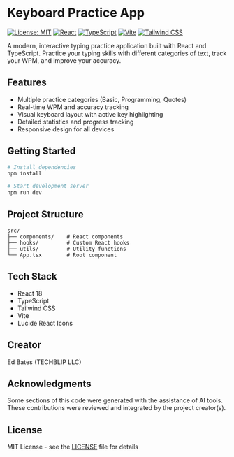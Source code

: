 # Keyboard Practice App

[![License: MIT](https://img.shields.io/badge/License-MIT-yellow.svg)](https://opensource.org/licenses/MIT)  [![React](https://img.shields.io/badge/React-18-blue.svg)](https://reactjs.org/)  [![TypeScript](https://img.shields.io/badge/TypeScript-5.5-blue.svg)](https://www.typescriptlang.org/)  [![Vite](https://img.shields.io/badge/Vite-5.4-646CFF.svg)](https://vitejs.dev/)  [![Tailwind CSS](https://img.shields.io/badge/Tailwind_CSS-3.4-38B2AC.svg)](https://tailwindcss.com/)

A modern, interactive typing practice application built with React and TypeScript. Practice your typing skills with different categories of text, track your WPM, and improve your accuracy.

## Features

- Multiple practice categories (Basic, Programming, Quotes)
- Real-time WPM and accuracy tracking
- Visual keyboard layout with active key highlighting
- Detailed statistics and progress tracking
- Responsive design for all devices

## Getting Started

```bash
# Install dependencies
npm install

# Start development server
npm run dev
```

## Project Structure

```
src/
├── components/    # React components
├── hooks/         # Custom React hooks
├── utils/         # Utility functions
└── App.tsx        # Root component
```

## Tech Stack

- React 18
- TypeScript
- Tailwind CSS
- Vite
- Lucide React Icons

## Creator

Ed Bates (TECHBLIP LLC)

## Acknowledgments

Some sections of this code were generated with the assistance of AI tools.  These contributions were reviewed and integrated by the project creator(s).

## License

MIT License - see the [LICENSE](LICENSE) file for details
